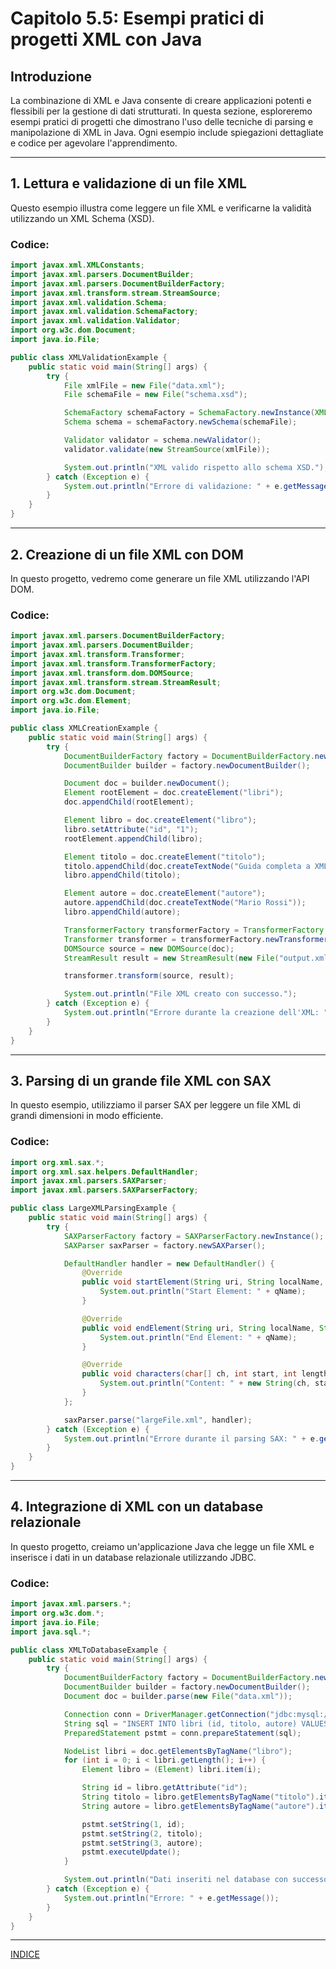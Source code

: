 # Capitolo 5.5: Esempi pratici di progetti XML con Java

## Introduzione
La combinazione di XML e Java consente di creare applicazioni potenti e flessibili per la gestione di dati strutturati. In questa sezione, esploreremo esempi pratici di progetti che dimostrano l'uso delle tecniche di parsing e manipolazione di XML in Java. Ogni esempio include spiegazioni dettagliate e codice per agevolare l'apprendimento.

---

## 1. Lettura e validazione di un file XML
Questo esempio illustra come leggere un file XML e verificarne la validità utilizzando un XML Schema (XSD).

### Codice:
```java
import javax.xml.XMLConstants;
import javax.xml.parsers.DocumentBuilder;
import javax.xml.parsers.DocumentBuilderFactory;
import javax.xml.transform.stream.StreamSource;
import javax.xml.validation.Schema;
import javax.xml.validation.SchemaFactory;
import javax.xml.validation.Validator;
import org.w3c.dom.Document;
import java.io.File;

public class XMLValidationExample {
    public static void main(String[] args) {
        try {
            File xmlFile = new File("data.xml");
            File schemaFile = new File("schema.xsd");

            SchemaFactory schemaFactory = SchemaFactory.newInstance(XMLConstants.W3C_XML_SCHEMA_NS_URI);
            Schema schema = schemaFactory.newSchema(schemaFile);

            Validator validator = schema.newValidator();
            validator.validate(new StreamSource(xmlFile));

            System.out.println("XML valido rispetto allo schema XSD.");
        } catch (Exception e) {
            System.out.println("Errore di validazione: " + e.getMessage());
        }
    }
}
```

---

## 2. Creazione di un file XML con DOM
In questo progetto, vedremo come generare un file XML utilizzando l'API DOM.

### Codice:
```java
import javax.xml.parsers.DocumentBuilderFactory;
import javax.xml.parsers.DocumentBuilder;
import javax.xml.transform.Transformer;
import javax.xml.transform.TransformerFactory;
import javax.xml.transform.dom.DOMSource;
import javax.xml.transform.stream.StreamResult;
import org.w3c.dom.Document;
import org.w3c.dom.Element;
import java.io.File;

public class XMLCreationExample {
    public static void main(String[] args) {
        try {
            DocumentBuilderFactory factory = DocumentBuilderFactory.newInstance();
            DocumentBuilder builder = factory.newDocumentBuilder();

            Document doc = builder.newDocument();
            Element rootElement = doc.createElement("libri");
            doc.appendChild(rootElement);

            Element libro = doc.createElement("libro");
            libro.setAttribute("id", "1");
            rootElement.appendChild(libro);

            Element titolo = doc.createElement("titolo");
            titolo.appendChild(doc.createTextNode("Guida completa a XML"));
            libro.appendChild(titolo);

            Element autore = doc.createElement("autore");
            autore.appendChild(doc.createTextNode("Mario Rossi"));
            libro.appendChild(autore);

            TransformerFactory transformerFactory = TransformerFactory.newInstance();
            Transformer transformer = transformerFactory.newTransformer();
            DOMSource source = new DOMSource(doc);
            StreamResult result = new StreamResult(new File("output.xml"));

            transformer.transform(source, result);

            System.out.println("File XML creato con successo.");
        } catch (Exception e) {
            System.out.println("Errore durante la creazione dell'XML: " + e.getMessage());
        }
    }
}
```

---

## 3. Parsing di un grande file XML con SAX
In questo esempio, utilizziamo il parser SAX per leggere un file XML di grandi dimensioni in modo efficiente.

### Codice:
```java
import org.xml.sax.*;
import org.xml.sax.helpers.DefaultHandler;
import javax.xml.parsers.SAXParser;
import javax.xml.parsers.SAXParserFactory;

public class LargeXMLParsingExample {
    public static void main(String[] args) {
        try {
            SAXParserFactory factory = SAXParserFactory.newInstance();
            SAXParser saxParser = factory.newSAXParser();

            DefaultHandler handler = new DefaultHandler() {
                @Override
                public void startElement(String uri, String localName, String qName, Attributes attributes) {
                    System.out.println("Start Element: " + qName);
                }

                @Override
                public void endElement(String uri, String localName, String qName) {
                    System.out.println("End Element: " + qName);
                }

                @Override
                public void characters(char[] ch, int start, int length) {
                    System.out.println("Content: " + new String(ch, start, length));
                }
            };

            saxParser.parse("largeFile.xml", handler);
        } catch (Exception e) {
            System.out.println("Errore durante il parsing SAX: " + e.getMessage());
        }
    }
}
```

---

## 4. Integrazione di XML con un database relazionale
In questo progetto, creiamo un'applicazione Java che legge un file XML e inserisce i dati in un database relazionale utilizzando JDBC.

### Codice:
```java
import javax.xml.parsers.*;
import org.w3c.dom.*;
import java.io.File;
import java.sql.*;

public class XMLToDatabaseExample {
    public static void main(String[] args) {
        try {
            DocumentBuilderFactory factory = DocumentBuilderFactory.newInstance();
            DocumentBuilder builder = factory.newDocumentBuilder();
            Document doc = builder.parse(new File("data.xml"));

            Connection conn = DriverManager.getConnection("jdbc:mysql://localhost:3306/mydb", "user", "password");
            String sql = "INSERT INTO libri (id, titolo, autore) VALUES (?, ?, ?)";
            PreparedStatement pstmt = conn.prepareStatement(sql);

            NodeList libri = doc.getElementsByTagName("libro");
            for (int i = 0; i < libri.getLength(); i++) {
                Element libro = (Element) libri.item(i);

                String id = libro.getAttribute("id");
                String titolo = libro.getElementsByTagName("titolo").item(0).getTextContent();
                String autore = libro.getElementsByTagName("autore").item(0).getTextContent();

                pstmt.setString(1, id);
                pstmt.setString(2, titolo);
                pstmt.setString(3, autore);
                pstmt.executeUpdate();
            }

            System.out.println("Dati inseriti nel database con successo.");
        } catch (Exception e) {
            System.out.println("Errore: " + e.getMessage());
        }
    }
}
```

---
[INDICE](README.md)